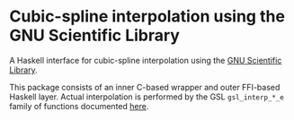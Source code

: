 Cubic-spline interpolation using the GNU Scientific Library
===========================================================

A Haskell interface for cubic-spline interpolation using the [GNU Scientific Library](http://www.gnu.org/software/gsl/).

This package consists of an inner C-based wrapper and outer FFI-based Haskell
layer. Actual interpolation is performed by the GSL `gsl_interp_*_e` family of
functions documented [here](http://www.gnu.org/software/gsl/manual/html_node/Interpolation.html).
